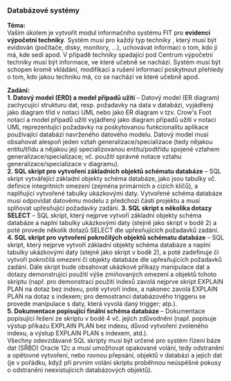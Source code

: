 ### Databázové systémy
  
**Téma:**  
Vaším úkolem je vytvořit modul informačního systému FIT pro **evidenci výpočetní techniky**. Systém musí pro každý typ techniky , který musí být evidován (počítače, disky, monitory, ...), uchovávat informaci o tom, kdo ji má, kde sedí apod. V případě techniky spadající pod Centrum výpočetní techniky musí být informace, ve které učebně se nachází. Systém musí být schopen kromě vkládání, modifikaci a rušení informací poskytnout přehledy o tom, kdo jakou techniku má, co se nachází ve které učebně apod.  
  
**Zadání:**  
__1. Datový model (ERD) a model případů užití__ – Datový model (ER diagram) zachycující strukturu dat, resp. požadavky na data v databázi, vyjádřený jako diagram tříd v notaci UML nebo jako ER diagram v tzv. Crow's Foot notaci a model případů užití vyjádřený jako diagram případů užití v notaci UML reprezentující požadavky na poskytovanou funkcionalitu aplikace používající databázi navrženého datového modelu. Datový model musí obsahovat alespoň jeden vztah generalizace/specializace (tedy nějakou entitu/třídu a nějakou její specializovanou entitu/podtřídu spojené vztahem generalizace/specializace; vč. použití správné notace vztahu generalizace/specializace v diagramu).  
__2. SQL skript pro vytvoření základních objektů schématu databáze__ – SQL skript vytvářející základní objekty schéma databáze, jako jsou tabulky vč. definice integritních omezení (zejména primárních a cizích klíčů), a naplňující vytvořené tabulky ukázkovými daty. Vytvořené schéma databáze musí odpovídat datovému modelu z předchozí části projektu a musí splňovat upřesňující požadavky zadání.
__3. SQL skript s několika dotazy SELECT__ – SQL skript, který nejprve vytvoří základní objekty schéma databáze a naplní tabulky ukázkovými daty (stejně jako skript v bodě 2) a poté provede několik dotazů SELECT dle upřesňujících požadavků zadání.  
__4. SQL skript pro vytvoření pokročilých objektů schématu databáze__ – SQL skript, který nejprve vytvoří základní objekty schéma databáze a naplní tabulky ukázkovými daty (stejně jako skript v bodě 2), a poté zadefinuje či vytvoří pokročilá omezení či objekty databáze dle upřesňujících požadavků zadání. Dále skript bude obsahovat ukázkové příkazy manipulace dat a dotazy demonstrující použití výše zmiňovaných omezení a objektů tohoto skriptu (např. pro demonstraci použití indexů zavolá nejprve skript EXPLAIN PLAN na dotaz bez indexu, poté vytvoří index, a nakonec zavolá EXPLAIN PLAN na dotaz s indexem; pro demostranci databázového triggeru se provede manipulace s daty, která vyvolá daný trigger; atp.).  
__5. Dokumentace popisující finální schéma databáze__ – Dokumentace popisující řešení ze skriptu v bodě 4 vč. jejich zdůvodnění (např. popisuje výstup příkazu EXPLAIN PLAN bez indexu, důvod vytvoření zvoleného indexu, a výstup EXPLAIN PLAN s indexem, atd.).  
Všechny odevzdávané SQL skripty musí být určené pro systém řízení báze dat (SŘBD) Oracle 12c a musí umožňovat opakované volání, tedy odstranění a opětovné vytvoření, nebo rovnou přepsání, objektů v databázi a jejich dat (je v pořádku, když při prvním volání skriptu proběhnou neúspěšné pokusy o odstranění neexistujících databázových objektů).
